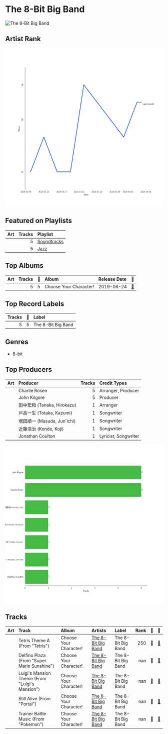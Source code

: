 
# The 8-Bit Big Band


<img src="https://i.scdn.co/image/ab6761610000e5eb6f65b0a3af9b1de3b17f7ffb" alt="The 8-Bit Big Band" width="100" />

## Artist Rank

![Rank of The 8-Bit Big Band over time](../../images/artists/the_8-bit_big_band/rank_time_series.png)
## Featured on Playlists
| Art | Tracks | Playlist |
|:---|---:|:---|
| <img src="https://mosaic.scdn.co/640/ab67616d00001e02128ca6b63d83d47c909a43ceab67616d00001e02468aa4af7cc9ee85735755a2ab67616d00001e028236dee9524214e0e6be4a1fab67616d00001e02dae458513b856d6255f857a7" alt="" width="50" /> | 5 | [Soundtracks](../../playlists/soundtracks/overview.md) |
| <img src="https://mosaic.scdn.co/640/ab67616d00001e02792cd65d020fd66224b5b025ab67616d00001e02807cc4e6a97c1a67c8b69803ab67616d00001e02a1113af3a19a41dc8eec534eab67616d00001e02cb81eb3c1238c60f2bbfd3b5" alt="" width="50" /> | 5 | [Jazz](../../playlists/jazz/overview.md) |

## Top Albums

| Art | Tracks | 💚 | Album | Release Date | 🔗 |
|:---|---:|---:|:---|:---|:---|
| <img src="https://i.scdn.co/image/ab67616d0000b273468aa4af7cc9ee85735755a2" alt="" width="50" /> | 5 | 5 | Choose Your Character! | 2019-06-24 | [🔗](https://open.spotify.com/album/2d3PcBi2ID1sLe8ZRTmxIi) |

## Top Record Labels

| Tracks | 💚 | Label |
|---:|---:|:---|
| 5 | 5 | The 8-Bit Big Band |

## Genres

- 8-bit

## Top Producers

| Art | Producer | Tracks | Credit Types |
|:---|:---|---:|:---|
| | Charlie Rosen | 5 | Arranger, Producer |
| | John Kilgore | 5 | Producer |
| | 田中宏和 (Tanaka, Hirokazu) | 1 | Arranger |
| | 戸高一生 (Totaka, Kazumi) | 1 | Songwriter |
| | 増田順一 (Masuda, Jun'ichi) | 1 | Songwriter |
| | 近藤浩治 (Kondo, Koji) | 1 | Songwriter |
| | Jonathan Coulton | 1 | Lyricist, Songwriter |

![Bar chart of top 7 producers](../../images/artists/the_8-bit_big_band/producers.png)
## Tracks

| Art | Track | Album | Artists | Label | Rank | 💚 | 🔗 |
|:---|:---|:---|:---|:---|---:|:---|:---|
| <img src="https://i.scdn.co/image/ab67616d0000b273468aa4af7cc9ee85735755a2" alt="" width="50" /> | Tetris Theme A (From "Tetris") | Choose Your Character! | [The 8-Bit Big Band](overview.md) | The 8-Bit Big Band | 250 | 💚 | [🔗](https://open.spotify.com/track/1Am7PA2PBSqXyiByhm3jao) |
| <img src="https://i.scdn.co/image/ab67616d0000b273468aa4af7cc9ee85735755a2" alt="" width="50" /> | Delfino Plaza (From "Super Mario Sunshine") | Choose Your Character! | [The 8-Bit Big Band](overview.md) | The 8-Bit Big Band | nan | 💚 | [🔗](https://open.spotify.com/track/2gnqOaI0TpTOg8FufLil3Y) |
| <img src="https://i.scdn.co/image/ab67616d0000b273468aa4af7cc9ee85735755a2" alt="" width="50" /> | Luigi's Mansion Theme (From "Luigi's Mansion") | Choose Your Character! | [The 8-Bit Big Band](overview.md) | The 8-Bit Big Band | nan | 💚 | [🔗](https://open.spotify.com/track/49IoPNyh5U5rTvegOawXqr) |
| <img src="https://i.scdn.co/image/ab67616d0000b273468aa4af7cc9ee85735755a2" alt="" width="50" /> | Still Alive (From "Portal") | Choose Your Character! | [The 8-Bit Big Band](overview.md) | The 8-Bit Big Band | nan | 💚 | [🔗](https://open.spotify.com/track/0RrhwwIqnfCDPZD7DfWAVj) |
| <img src="https://i.scdn.co/image/ab67616d0000b273468aa4af7cc9ee85735755a2" alt="" width="50" /> | Trainer Battle Music (From "Pokémon") | Choose Your Character! | [The 8-Bit Big Band](overview.md) | The 8-Bit Big Band | nan | 💚 | [🔗](https://open.spotify.com/track/1iM0VDtxxaeU8y5lj7kxkN) |
